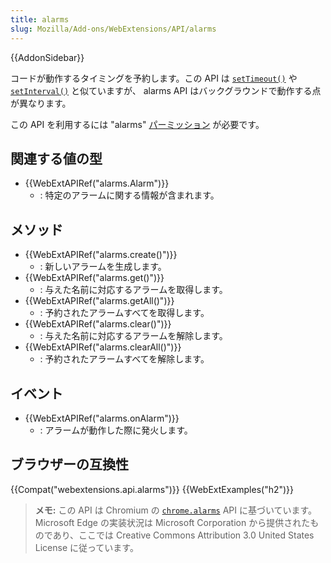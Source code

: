 ```yaml
---
title: alarms
slug: Mozilla/Add-ons/WebExtensions/API/alarms
---
```


{{AddonSidebar}}

コードが動作するタイミングを予約します。この API は [`setTimeout()`](/ja/docs/Web/API/WindowTimers/setTimeout) や [`setInterval()`](/ja/docs/Web/API/WindowTimers/setInterval) と似ていますが、 alarms API はバックグラウンドで動作する点が異なります。

この API を利用するには "alarms" [パーミッション](/ja/docs/Mozilla/Add-ons/WebExtensions/manifest.json/permissions) が必要です。

## 関連する値の型

- {{WebExtAPIRef("alarms.Alarm")}}
  - : 特定のアラームに関する情報が含まれます。

## メソッド

- {{WebExtAPIRef("alarms.create()")}}
  - : 新しいアラームを生成します。
- {{WebExtAPIRef("alarms.get()")}}
  - : 与えた名前に対応するアラームを取得します。
- {{WebExtAPIRef("alarms.getAll()")}}
  - : 予約されたアラームすべてを取得します。
- {{WebExtAPIRef("alarms.clear()")}}
  - : 与えた名前に対応するアラームを解除します。
- {{WebExtAPIRef("alarms.clearAll()")}}
  - : 予約されたアラームすべてを解除します。

## イベント

- {{WebExtAPIRef("alarms.onAlarm")}}
  - : アラームが動作した際に発火します。

## ブラウザーの互換性

{{Compat("webextensions.api.alarms")}} {{WebExtExamples("h2")}}

> **メモ:** この API は Chromium の [`chrome.alarms`](https://developer.chrome.com/extensions/alarms) API に基づいています。Microsoft Edge の実装状況は Microsoft Corporation から提供されたものであり、ここでは Creative Commons Attribution 3.0 United States License に従っています。
